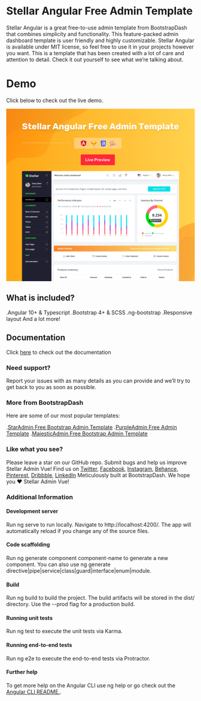 # Stellar Angular Free Admin Template

Stellar Angular is a great free-to-use admin template from BootstrapDash that combines simplicity and functionality. This feature-packed admin dashboard template is user friendly and highly customizable. Stellar Angular is available under MIT license, so feel free to use it in your projects however you want. This is a template that has been created with a lot of care and attention to detail. Check it out yourself to see what we’re talking about.

<h1>Demo</h1>
Click below to check out the live demo.

[![N|Solid](preview.jpg)](https://www.bootstrapdash.com/demo/stellar-angular-free/preview/demo_1/dashboard)

## What is included?

.Angular 10+ & Typescript
.Bootstrap 4+ & SCSS
.ng-bootstrap
.Responsive layout
And a lot more!


## Documentation
Click [here](http://bootstrapdash.com/demo/stellar-angular-free/documentation/documentation.html) to check out the documentation

### Need support?
Report your issues with as many details as you can provide and we’ll try to get back to you as soon as possible.

### More from BootstrapDash
Here are some of our most popular templates:

.[StarAdmin Free Bootstrap Admin Template](https://github.com/BootstrapDash/StarAdmin-Free-Bootstrap-Admin-Template)
.[PurpleAdmin Free Admin Template](https://github.com/BootstrapDash/PurpleAdmin-Free-Admin-Template)
.[MajesticAdmin Free Bootstrap Admin Template](https://github.com/BootstrapDash/MajesticAdmin-Free-Bootstrap-Admin-Template)
### Like what you see?
Please leave a star on our GitHub repo.
Submit bugs and help us improve Stellar Admin Vue!
Find us on [Twitter](https://twitter.com/bootstrapdash?lang=en), [Facebook](https://www.facebook.com/bootstrapdash/), [Instagram](https://www.instagram.com/bootstrapdash/?hl=en), [Behance](https://www.behance.net/bootstrapdash), [Pinterest](https://www.pinterest.com/bootstrapdash/), [Dribbble](https://dribbble.com/bootstrapdash), [LinkedIn](https://in.linkedin.com/in/bootstrapdash)
Meticulously built at BootstrapDash. We hope you ❤ Stellar Admin Vue!
### Additional Information

#### Development server
Run ng serve to run locally. Navigate to http://localhost:4200/. The app will automatically reload if you change any of the source files.

#### Code scaffolding
Run ng generate component component-name to generate a new component. You can also use ng generate directive|pipe|service|class|guard|interface|enum|module.

#### Build
Run ng build to build the project. The build artifacts will be stored in the dist/ directory. Use the --prod flag for a production build.

#### Running unit tests
Run ng test to execute the unit tests via Karma.

#### Running end-to-end tests
Run ng e2e to execute the end-to-end tests via Protractor.

#### Further help

To get more help on the Angular CLI use ng help or go check out the [Angular CLI README.](https://github.com/angular/angular-cli/blob/master/README.md).